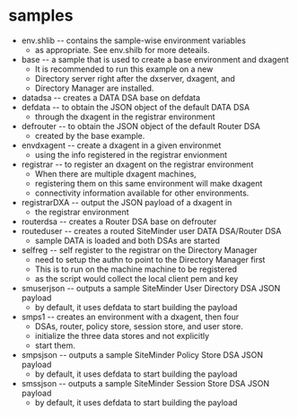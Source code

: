 # samples
* env.shlib -- contains the sample-wise environment variables
	* as appropriate. See env.shilb for more deteails.
* base -- a sample that is used to create a base environment and dxagent
	* It is recommended to run this example on a new
	* Directory server right after the dxserver, dxagent, and
	* Directory Manager are installed.
* datadsa -- creates a DATA DSA base on defdata
* defdata -- to obtain the JSON object of the default DATA DSA
	* through the dxagent in the registrar environment
* defrouter -- to obtain the JSON object of the default Router DSA
	* created by the base example.
* envdxagent -- create a dxagent in a given environmet
	* using the info registered in the registrar envionment
* registrar -- to register an dxagent on the registrar environment
	* When there are multiple dxagent machines,
	* registering them on this same environment will make dxagent
	* connectivity information available for other environments.
* registrarDXA -- output the JSON payload of a dxagent in
	* the registrar environment 
* routerdsa -- creates a Router DSA base on defrouter
* routeduser -- creates a routed SiteMinder user DATA DSA/Router DSA
	* sample DATA is loaded and both DSAs are started
* selfreg -- self register to the registrar on the Directory Manager
	* need to setup the authn to point to the Directory Manager first
	* This is to run on the machine machine to be registered
	* as the script would collect the local client pem and key
* smuserjson -- outputs a sample SiteMinder User Directory DSA JSON payload
	* by default, it uses defdata to start building the payload
* smps1 -- creates an environment with a dxagent, then four
	* DSAs, router, policy store, session store, and user store.
	* initialize the three data stores and not explicitly
	* start them.
* smpsjson -- outputs a sample SiteMinder Policy Store DSA JSON payload
	* by default, it uses defdata to start building the payload
* smssjson -- outputs a sample SiteMinder Session Store DSA JSON payload
	* by default, it uses defdata to start building the payload
